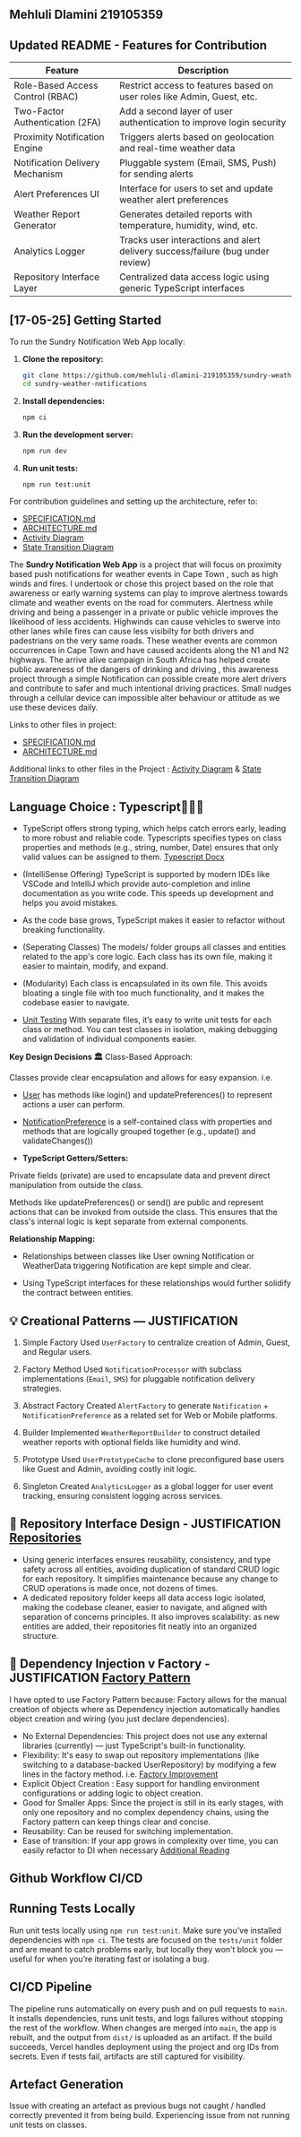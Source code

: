 ## Mehluli Dlamini 219105359 

## Updated README - Features for Contribution

| Feature                          | Description                                                                 |
|----------------------------------|-----------------------------------------------------------------------------|
| Role-Based Access Control (RBAC) | Restrict access to features based on user roles like Admin, Guest, etc.    |
| Two-Factor Authentication (2FA)  | Add a second layer of user authentication to improve login security        |
| Proximity Notification Engine    | Triggers alerts based on geolocation and real-time weather data            |
| Notification Delivery Mechanism | Pluggable system (Email, SMS, Push) for sending alerts                     |
| Alert Preferences UI            | Interface for users to set and update weather alert preferences            |
| Weather Report Generator        | Generates detailed reports with temperature, humidity, wind, etc.         |
| Analytics Logger                | Tracks user interactions and alert delivery success/failure (bug under review) |
| Repository Interface Layer      | Centralized data access logic using generic TypeScript interfaces          |

## [17-05-25] Getting Started

To run the Sundry Notification Web App locally:

1. **Clone the repository:**
   ```bash
   git clone https://github.com/mehluli-dlamini-219105359/sundry-weather-notifications.git
   cd sundry-weather-notifications
   ```

2. **Install dependencies:**
   ```bash
   npm ci
   ```

3. **Run the development server:**
   ```bash
   npm run dev
   ```

4. **Run unit tests:**
   ```bash
   npm run test:unit
   ```

For contribution guidelines and setting up the architecture, refer to:
- [SPECIFICATION.md](SPECIFICATION.md)
- [ARCHITECTURE.md](ARCHITECTURE.md)
- [Activity Diagram](https://github.com/mehluli-dlamini-219105359/sundry-weather-notifications/blob/main/diagrams/Activity%20Diagrams.md)
- [State Transition Diagram](https://github.com/mehluli-dlamini-219105359/sundry-weather-notifications/blob/main/diagrams/State%20Transition%20Diagrams.md)


The **Sundry Notification Web App** is a project that will focus on proximity based push notifications for weather events in Cape Town , such as high winds and fires. 
I undertook or chose this project based on the role that awareness or early warning systems can play to improve alertness towards climate and weather events on the road for commuters. 
Alertness while driving and being a passenger in a private or public vehicle improves the likelihood of less accidents. Highwinds can cause vehicles to swerve into other lanes while fires can cause 
less visibilty for both drivers and padestrians on the very same roads. These weather events are common occurrences in Cape Town and have caused accidents along the N1 and N2 highways. 
The arrive alive campaign in South Africa has helped create public awareness of the dangers of drinking and driving , this awareness project through a simple Notification can possible create more 
alert drivers and contribute to safer and much intentional driving practices. Small nudges through a cellular device can impossible alter behaviour or attitude as we use these devices daily.

Links to other files in project:
- [SPECIFICATION.md](SPECIFICATION.md)
- [ARCHITECTURE.md](ARCHITECTURE.md)

Additional links to other files in the Project :
[Activity Diagram](https://github.com/mehluli-dlamini-219105359/sundry-weather-notifications/blob/main/diagrams/Activity%20Diagrams.md) & [State Transition Diagram](https://github.com/mehluli-dlamini-219105359/sundry-weather-notifications/blob/main/diagrams/State%20Transition%20Diagrams.md)

## **Language Choice : Typescript👨🏽‍💻** 
- TypeScript offers strong typing, which helps catch errors early, leading to more robust and reliable code. Typescripts specifies types on class properties and methods (e.g., string, number, Date) ensures that only valid values can be assigned to them.
[Typescript Docx](https://medium.com/simform-engineering/writing-elegant-typescript-best-practices-for-clean-and-sustainable-code-0b228e44170d)

- (IntelliSense Offering) TypeScript is supported by modern IDEs like VSCode and IntelliJ which provide auto-completion and inline documentation as you write code. This speeds up development and helps you avoid mistakes.

- As the code base grows, TypeScript makes it easier to refactor without breaking functionality. 

- (Seperating Classes) The models/ folder groups all classes and entities related to the app's core logic. Each class has its own file, making it easier to maintain, modify, and expand.

- (Modularity) Each class is encapsulated in its own file. This avoids bloating a single file with too much functionality, and it makes the codebase easier to navigate.

- [Unit Testing](https://www.testim.io/blog/typescript-unit-testing-101/) With separate files, it’s easy to write unit tests for each class or method. You can test classes in isolation, making debugging and validation of individual components easier.

**Key Design Decisions 🏛️**
Class-Based Approach:

Classes provide clear encapsulation and allows for easy expansion. i.e.

- [User](https://github.com/mehluli-dlamini-219105359/sundry-weather-notifications/blob/main/src/models/User.ts) has methods like login() and updatePreferences() to represent actions a user can perform.

- [NotificationPreference](https://github.com/mehluli-dlamini-219105359/sundry-weather-notifications/blob/main/src/models/NotificationPreference.ts) is a self-contained class with properties and methods that are logically grouped together (e.g., update() and validateChanges())

- **TypeScript Getters/Setters:**

Private fields (private) are used to encapsulate data and prevent direct manipulation from outside the class.

Methods like updatePreferences() or send() are public and represent actions that can be invoked from outside the class. This ensures that the class's internal logic is kept separate from external components.

**Relationship Mapping:**

- Relationships between classes like User owning Notification or WeatherData triggering Notification are kept simple and clear.

- Using TypeScript interfaces for these relationships would further solidify the contract between entities.

## 💡 Creational Patterns — **JUSTIFICATION**

1. Simple Factory
Used `UserFactory` to centralize creation of Admin, Guest, and Regular users.

2. Factory Method
Used `NotificationProcessor` with subclass implementations (`Email`, `SMS`) for pluggable notification delivery strategies.

3. Abstract Factory
Created `AlertFactory` to generate `Notification` + `NotificationPreference` as a related set for Web or Mobile platforms.

4. Builder
Implemented `WeatherReportBuilder` to construct detailed weather reports with optional fields like humidity and wind.

5. Prototype
Used `UserPrototypeCache` to clone preconfigured base users like Guest and Admin, avoiding costly init logic.

6. Singleton
Created `AnalyticsLogger` as a global logger for user event tracking, ensuring consistent logging across services.

## 📁 Repository Interface Design - JUSTIFICATION [Repositories](https://github.com/mehluli-dlamini-219105359/sundry-weather-notifications/tree/main/src/repositories)
- Using generic interfaces ensures reusability, consistency, and type safety across all entities, avoiding duplication of standard CRUD logic for each repository. It simplifies maintenance because any change to CRUD operations is made once, not dozens of times.
- A dedicated repository folder keeps all data access logic isolated, making the codebase cleaner, easier to navigate, and aligned with separation of concerns principles. It also improves scalability: as new entities are added, their repositories fit neatly into an organized structure.

## 🔩 Dependency Injection v Factory - JUSTIFICATION [Factory Pattern](https://github.com/mehluli-dlamini-219105359/sundry-weather-notifications/blob/main/src/factories/RepositoryFactory.ts)

I have opted to use Factory Pattern because:
Factory allows for the manual creation of objects where as Dependency injection automatically handles object creation and wiring (you just declare dependencies).

- No External Dependencies: This project does not use any external libraries (currently) — just TypeScript's built-in functionality.  
- Flexibility: It's easy to swap out repository implementations (like switching to a database-backed UserRepository) by modifying a few lines in the factory method. i.e. [Factory Improvement](https://github.com/mehluli-dlamini-219105359/sundry-weather-notifications/issues/28)
- Explicit Object Creation : Easy support for handling environment configurations or adding logic to object creation.
- Good for Smaller Apps: Since the project is still in its early stages, with only one repository and no complex dependency chains, using the Factory pattern can keep things clear and concise.
- Reusability:	Can be reused for switching implementation. 
- Ease of transition: If your app grows in complexity over time, you can easily refactor to DI when necessary [Additional Reading](https://www.tutorialspoint.com/design_pattern/factory_pattern.htm)

## Github Workflow CI/CD

## Running Tests Locally

Run unit tests locally using `npm run test:unit`. Make sure you’ve installed dependencies with `npm ci`. The tests are focused on the `tests/unit` folder and are meant to catch problems early, but locally they won’t block you — useful for when you’re iterating fast or isolating a bug.

## CI/CD Pipeline

The pipeline runs automatically on every push and on pull requests to `main`. It installs dependencies, runs unit tests, and logs failures without stopping the rest of the workflow. When changes are merged into `main`, the app is rebuilt, and the output from `dist/` is uploaded as an artifact. If the build succeeds, Vercel handles deployment using the project and org IDs from secrets. Even if tests fail, artifacts are still captured for visibility.

## Artefact Generation 
Issue with creating an artefact as previous bugs not caught / handled correctly prevented it from being build. Experiencing issue from not running unit tests on classes. 
